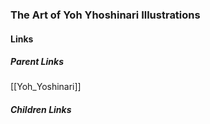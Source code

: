 ### The Art of Yoh Yhoshinari Illustrations
#### Links
##### Parent Links
[[Yoh_Yoshinari]]
##### Children Links
